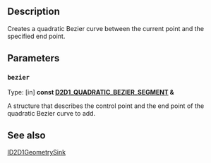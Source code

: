 ## Description

Creates a quadratic Bezier curve between the current point and the specified end point.

## Parameters

### `bezier`

Type: [in] **const [D2D1_QUADRATIC_BEZIER_SEGMENT](https://learn.microsoft.com/windows/win32/api/d2d1/ns-d2d1-d2d1_quadratic_bezier_segment) &**

A structure that describes the control point and the end point of the quadratic Bezier curve to add.

## See also

[ID2D1GeometrySink](https://learn.microsoft.com/windows/win32/api/d2d1/nn-d2d1-id2d1geometrysink)